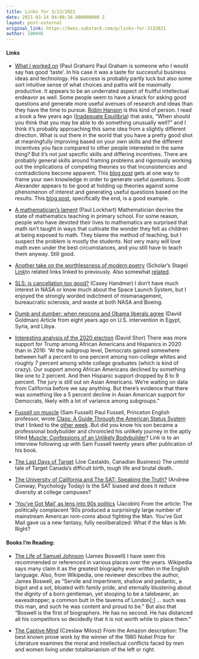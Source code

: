 ```yaml
---
title: Links for 3/13/2021
date: 2021-03-14 04:08:34.000000000 Z
layout: post-external
original_link: https://bens.substack.com/p/links-for-3132021
author: 100046
---
```


#### Links

- [What I worked on](http://www.paulgraham.com/worked.html) (Paul Graham) Paul Graham is someone who I would say has good ‘taste’. In his case it was a taste for successful business ideas and technology. His success is probably partly luck but also some sort intuitive sense of what choices and paths will be maximally productive. It appears to be an underrated aspect of fruitful intellectual endeavor as well. Some people seem to have a knack for asking good questions and generate more useful avenues of research and ideas than they have the time to pursue. [Robin Hanson](https://www.overcomingbias.com/) is this kind of person. I read a book a few years ago ([Inadequate Equilibria](https://www.amazon.com/Inadequate-Equilibria-Where-Civilizations-Stuck-ebook/dp/B076Z64CPG)) that asks, “When should you think that you may be able to do something unusually well?” and I think it’s probably approaching this same idea from a slightly different direction. What is out there in the world that you have a pretty good shot at meaningfully improving based on your own skills and the different incentives you face compared to other people interested in the same thing? But it’s not just specific skills and differing incentives. There are probably general skills around framing problems and rigorously working out the implications of competing theories so that inconsistencies and contradictions become apparent. This [blog post](https://paulromer.net/why-information-grows/) gets at one way to frame your own knowledge in order to generate useful questions. Scott Alexander appears to be good at holding up theories against some phenomenon of interest and generating useful questions based on the results. This [blog post](https://astralcodexten.substack.com/p/trapped-priors-as-a-basic-problem), specifically the end, is a good example. 

- [A mathematician’s lament](https://www.maa.org/external_archive/devlin/LockhartsLament.pdf) (Paul Lockhart) Mathematician decries the state of mathematics teaching in primary school. For some reason, people who have devoted their lives to mathematics are surprised that math isn’t taught in ways that cultivate the wonder they felt as children at being exposed to math. They blame the method of teaching, but I suspect the problem is mostly the students. Not very many will love math even under the best circumstances, and you still have to teach them anyway. Still good. 

- [Another take on the worthlessness of modern poetry](https://scholars-stage.blogspot.com/2021/02/longfellow-and-decline-of-american.html) (Scholar’s Stage) [Link](https://bens.substack.com/p/links-for-january-3-2021)to related links linked to previously. Also somewhat [related](https://scholars-stage.blogspot.com/2019/10/on-adding-phrases-to-language.html).

- [SLS: is cancellation too good?](https://caseyhandmer.wordpress.com/2021/02/24/sls-is-cancellation-too-good/) (Casey Handmer) I don’t have much interest in NASA or know much about the Space Launch System, but I enjoyed the strongly worded indictment of mismanagement, bureaucratic sclerosis, and waste at both NASA and Boeing. 

- [Dumb and dumber: when neocons and Obama liberals agree](https://www.tabletmag.com/sections/israel-middle-east/articles/dumb-and-dumber) (David Goldman) Article from eight years ago on U.S. intervention in Egypt, Syria, and Libya. 

- [Interesting analysis of the 2020 election](https://nymag.com/intelligencer/2021/03/david-shor-2020-democrats-autopsy-hispanic-vote-midterms-trump-gop.html) (David Shor) There was more support for Trump among African Americans and Hispanics in 2020 than in 2016: “At the subgroup level, Democrats gained somewhere between half a percent to one percent among non-college whites and roughly 7 percent among white college graduates (which is kind of crazy). Our support among African Americans declined by something like one to 2 percent. And then Hispanic support dropped by 8 to 9 percent. The jury is still out on Asian Americans. We’re waiting on data from California before we say anything. But there’s evidence that there was something like a 5 percent decline in Asian American support for Democrats, likely with a lot of variance among subgroups.”

- [Fussell on muscle](http://www.drmichaeljoyner.com/sam-fussell-an-interview-with-the-author-of-muscle) (Sam Fussell) Paul Fussell, Princeton English professor, wrote [Class: A Guide Through the American Status System](https://www.amazon.com/Class-Through-American-Status-System/dp/0671792253) that I linked to the [other week](https://bens.substack.com/p/links-for-22121). But did you know his son became a professional bodybuilder and chronicled his unlikely journey in the aptly titled [Muscle: Confessions of an Unlikely Bodybuilder](https://www.amazon.com/Muscle-Confessions-Samuel-Wilson-Fussell/dp/1504002059)? Link is to an interview following up with Sam Fussell twenty years after publication of his book. 

- [The Last Days of Target](https://www.canadianbusiness.com/the-last-days-of-target-canada/) (Joe Castaldo, Canadian Business) The untold tale of Target Canada’s difficult birth, tough life and brutal death.

- [The University of California and The SAT: Speaking the Truth?](https://www.psychologytoday.com/us/blog/channel-g/202008/the-university-california-and-the-sat-speaking-the-truth) (Andrew Conway, Psychology Today) Is the SAT biased and does it reduce diversity at college campuses?

- [‘You’ve Got Mail’ as lens into 90s politics](https://jacobinmag.com/2020/10/youve-got-mail-nineties-films-rom-coms-capitalism) (Jacobin) From the article: The politically complacent ’90s produced a surprisingly large number of mainstream American rom-coms about fighting the Man. You’ve Got Mail gave us a new fantasy, fully neoliberalized: What if the Man is Mr. Right?

#### Books I’m Reading:

- [The Life of Samuel Johnson](https://www.amazon.com/Life-Samuel-Johnson-Penguin-Classics/dp/0140431160) (James Boswell) I have seen this recommended or referenced in various places over the years. Wikipedia says many claim it as the greatest biography ever written in the English language. Also, from Wikipedia, one reviewer describes the author, James Boswell, as “Servile and impertinent, shallow and pedantic, a bigot and a sot, bloated with family pride, and eternally blustering about the dignity of a born gentleman, yet stooping to be a talebearer, an eavesdropper, a common butt in the taverns of London[;] ... such was this man, and such he was content and proud to be.” But also that “Boswell is the first of biographers. He has no second. He has distanced all his competitors so decidedly that it is not worth while to place them.”

- [The Captive Mind](https://www.amazon.com/Captive-Mind-Czeslaw-Milosz/dp/0679728562/) (Czeslaw Milosz) From the Amazon description: The best known prose work by the winner of the 1980 Nobel Prize for Literature examines the moral and intellectual conflicts faced by men and women living under totalitarianism of the left or right.

